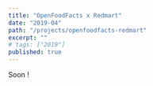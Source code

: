 ```yaml
---
title: "OpenFoodFacts x Redmart"
date: "2019-04"
path: "/projects/openfoodfacts-redmart"
excerpt: ""
# tags: ["2019"]
published: true
---
```


Soon !
